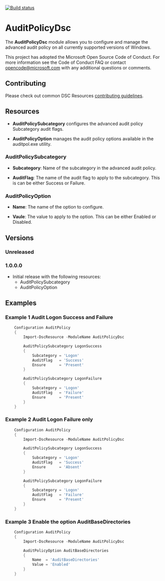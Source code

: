 [![Build status](https://ci.appveyor.com/api/projects/status/urjs5g2l5kt71msb?svg=true)](https://ci.appveyor.com/project/athaynes/auditpolicydsc)

# AuditPolicyDsc

The **AuditPolicyDsc** module allows you to configure and manage the advanced audit policy on all currently supported versions of Windows.

This project has adopted the Microsoft Open Source Code of Conduct.
For more information see the Code of Conduct FAQ or contact opencode@microsoft.com with any additional questions or comments.

## Contributing
Please check out common DSC Resources [contributing guidelines](https://github.com/PowerShell/DscResources/blob/master/CONTRIBUTING.md).

## Resources

* **AuditPolicySubcategory** configures the advanced audit policy Subcategory audit flags. 

* **AuditPolicyOption** manages the audit policy options available in the auditpol.exe utility. 


### AuditPolicySubcategory
* **Subcategory**: Name of the subcategory in the advanced audit policy.

* **AuditFlag**: The name of the audit flag to apply to the subcategory. This is can be either Success or Failure.

### AuditPolicyOption

 * **Name**: The name of the option to configure. 
 
 * **Vaule**: The value to apply to the option. This can be either Enabled or Disabled. 
 
## Versions

### Unreleased

### 1.0.0.0

* Initial release with the following resources:
 
  * AuditPolicySubcategory
  * AuditPolicyOption

## Examples

### Example 1 Audit Logon Success and Failure
```powershell
    Configuration AuditPolicy
    {
        Import-DscResource -ModuleName AuditPolicyDsc

        AuditPolicySubcategory LogonSuccess
        {
            Subcategory = 'Logon'
            AuditFlag   = 'Success'
            Ensure      = 'Present' 
        } 

        AuditPolicySubcategory LogonFailure
        {
            Subcategory = 'Logon'
            AuditFlag   = 'Failure'
            Ensure      = 'Present' 
        } 
    }
```

### Example 2 Audit Logon Failure only
```powershell
    Configuration AuditPolicy
    {
        Import-DscResource -ModuleName AuditPolicyDsc

        AuditPolicySubcategory LogonSuccess
        {
            Subcategory = 'Logon'
            AuditFlag   = 'Success'
            Ensure      = 'Absent' 
        } 

        AuditPolicySubcategory LogonFailure
        {
            Subcategory = 'Logon'
            AuditFlag   = 'Failure'
            Ensure      = 'Present' 
        } 
    }
```

### Example 3 Enable the option AuditBaseDirectories
```powershell
    Configuration AuditPolicy
    {
        Import-DscResource -ModuleName AuditPolicyDsc

        AuditPolicyOption AuditBaseDirectories
        {
            Name  = 'AuditBaseDirectories'
            Value = 'Enabled'
        }
    }
```
